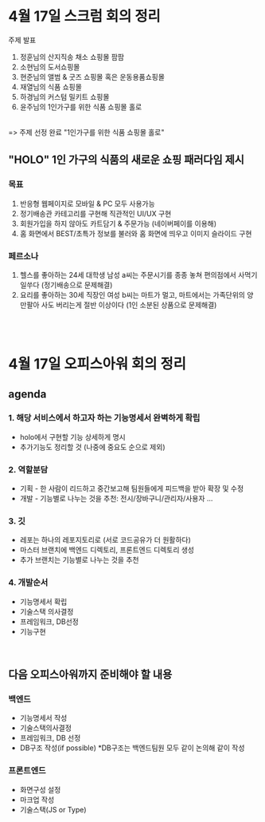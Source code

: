# 4월 17일 스크럼 회의 정리 
주제 발표 </br>
 1) 정훈님의 산지직송 채소 쇼핑몰 팜팜
 2) 소현님의 도서쇼핑몰
 3) 현준님의 앨범 & 굿즈 쇼핑몰 혹은 운동용품쇼핑몰
 4) 재열님의 식품 쇼핑몰
 5) 하경님의 커스텀 밀키트 쇼핑몰
 6) 윤주님의 1인가구를 위한 식품 쇼핑몰 홀로
</br>
=> 주제 선정 완료 "1인가구를 위한 식품 쇼핑몰 홀로"


## "HOLO" 1인 가구의 식품의 새로운 쇼핑 패러다임 제시

### 목표 
1. 반응형 웹페이지로 모바일 & PC 모두 사용가능
2. 정기배송관 카테고리를 구현해 직관적인 UI/UX 구현
3. 회원가입을 하지 않아도 카트담기 & 주문가능 (네이버페이를 이용해)
4. 홈 화면에서 BEST/초특가 정보를 불러와 홈 화면에 띄우고 이미지 슬라이드 구현

### 페르소나
1. 헬스를 좋아하는 24세 대학생 남성 a씨는 주문시기를 종종 놓쳐 편의점에서 사먹기 일쑤다 (정기배송으로 문제해결)
2. 요리를 좋아하는 30세 직장인 여성 b씨는 마트가 멀고, 마트에서는 가족단위의 양만팔아 사도 버리는게 절반 이상이다 (1인 소분된 상품으로 문제해결)

<br>
<br>

# 4월 17일 오피스아워 회의 정리

## agenda
### 1. 해당 서비스에서 하고자 하는 기능명세서 완벽하게 확립
- holo에서 구현할 기능 상세하게 명시
- 추가기능도 정리할 것 (나중에 중요도 순으로 제외)
### 2. 역할분담
- 기획 - 한 사람이 리드하고 중간보고해 팀원들에게 피드백을 받아 확장 및 수정
- 개발 - 기능별로 나누는 것을 추천: 전시/장바구니/관리자/사용자 ...
### 3. 깃
- 레포는 하나의 레포지토리로 (서로 코드공유가 더 원활하다)
- 마스터 브랜치에 백엔드 디렉토리, 프론트엔드 디렉토리 생성
- 추가 브랜치는 기능별로 나누는 것을 추천
### 4. 개발순서
- 기능명세서 확립
- 기술스택 의사결정
- 프레임워크, DB선정
- 기능구현

</br>

## 다음 오피스아워까지 준비해야 할 내용
### 백엔드
- 기능명세서 작성
- 기술스택의사결정
- 프레임워크, DB 선정
- DB구조 작성(if possible) *DB구조는 백엔드팀원 모두 같이 논의해 같이 작성
### 프론트엔드
- 화면구성 설정
- 마크업 작성
- 기술스택(JS or Type)

